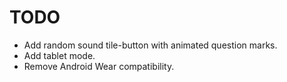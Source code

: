 # TODO

* Add random sound tile-button with animated question marks.
* Add tablet mode.
* Remove Android Wear compatibility.
